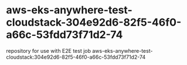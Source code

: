 # aws-eks-anywhere-test-cloudstack-304e92d6-82f5-46f0-a66c-53fdd73f71d2-74
repository for use with E2E test job aws-eks-anywhere-test-cloudstack:304e92d6-82f5-46f0-a66c-53fdd73f71d2-74
